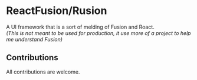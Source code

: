 # ReactFusion/Rusion
A UI framework that is a sort of melding of Fusion and Roact. <br/>
*(This is not meant to be used for production, it use more of a project to help me understand Fusion)*

## Contributions
All contributions are welcome.